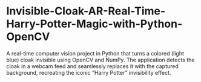 # Invisible-Cloak-AR-Real-Time-Harry-Potter-Magic-with-Python-OpenCV
A real-time computer vision project in Python that turns a colored (light blue) cloak invisible using OpenCV and NumPy. The application detects the cloak in a webcam feed and seamlessly replaces it with the captured background, recreating the iconic “Harry Potter” invisibility effect. 
